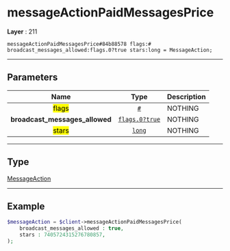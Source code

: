 # messageActionPaidMessagesPrice

**Layer** : 211

```tl
messageActionPaidMessagesPrice#84b88578 flags:# broadcast_messages_allowed:flags.0?true stars:long = MessageAction;
```

---

## Parameters

| Name | Type | Description |
| :---: | :---: | :--- |
| <mark>flags</mark> | [`#`](type/#) | NOTHING |
| **broadcast_messages_allowed** | [`flags.0?true`](type/true) | NOTHING |
| <mark>stars</mark> | [`long`](type/long) | NOTHING |

---

## Type

[MessageAction](type/MessageAction)

---

## Example

```php
$messageAction = $client->messageActionPaidMessagesPrice(
	broadcast_messages_allowed : true,
	stars : 7405724315276780857,
);
```